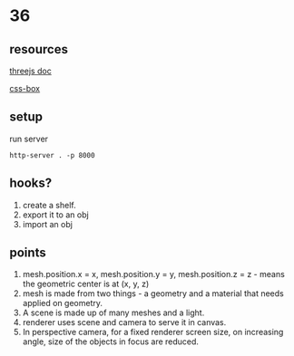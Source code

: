 # 36

## resources

[threejs doc](https://threejsfundamentals.org/threejs/lessons/threejs-fundamentals.html)

[css-box](https://www.w3schools.com/css/css_boxmodel.asp)

## setup
run server

`http-server . -p 8000`


## hooks?

1. create a shelf. 
2. export it to an obj
3. import an obj


## points

1. mesh.position.x = x, mesh.position.y = y, mesh.position.z = z - means the geometric center is at (x, y, z)
2. mesh is made from two things - a geometry and a material that needs applied on geometry.
3. A scene is made up of many meshes and a light.
4. renderer uses scene and camera to serve it in canvas.
5. In perspective camera, for a fixed renderer screen size, on increasing angle, size of the objects in focus are reduced. 